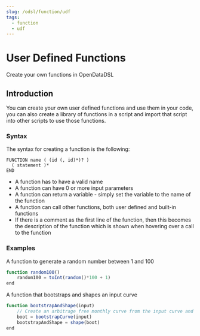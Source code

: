 ```yaml
---
slug: /odsl/function/udf
tags:
  - function
  - udf
---
```

User Defined Functions
======================

Create your own functions in OpenDataDSL

## Introduction

You can create your own user defined functions and use them in your code, you can also create a library of functions in a script and import that script into other scripts to use those functions.

### Syntax

The syntax for creating a function is the following:

```
FUNCTION name ( (id (, id)*)? ) 
  ( statement )*
END
```

*   A function has to have a valid name    
*   A function can have 0 or more input parameters
*   A function can return a variable - simply set the variable to the name of the function
*   A function can call other functions, both user defined and built-in functions
*   If there is a comment as the first line of the function, then this becomes the description of the function which is shown when hovering over a call to the function
  

### Examples

A function to generate a random number between 1 and 100

```js
function random100()
    random100 = toInt(random()*100 + 1)
end
```

A function that bootstraps and shapes an input curve

```js
function bootstrapAndShape(input)
    // Create an arbitrage free monthly curve from the input curve and use simple shaping
    boot = bootstrapCurve(input)
    bootstrapAndShape = shape(boot)
end
```
